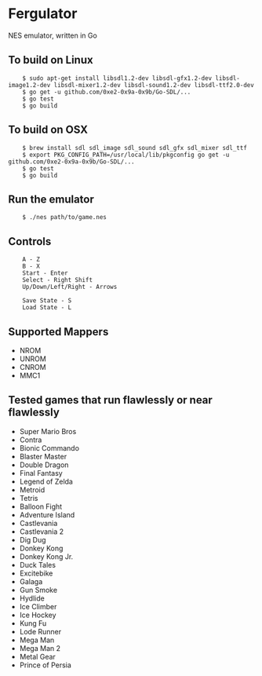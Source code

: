 Fergulator
==========

NES emulator, written in Go

## To build on Linux

        $ sudo apt-get install libsdl1.2-dev libsdl-gfx1.2-dev libsdl-image1.2-dev libsdl-mixer1.2-dev libsdl-sound1.2-dev libsdl-ttf2.0-dev
        $ go get -u github.com/0xe2-0x9a-0x9b/Go-SDL/...
        $ go test
        $ go build

## To build on OSX

        $ brew install sdl sdl_image sdl_sound sdl_gfx sdl_mixer sdl_ttf
        $ export PKG_CONFIG_PATH=/usr/local/lib/pkgconfig go get -u github.com/0xe2-0x9a-0x9b/Go-SDL/...
        $ go test
        $ go build

## Run the emulator

        $ ./nes path/to/game.nes

## Controls

        A - Z
        B - X
        Start - Enter
        Select - Right Shift
        Up/Down/Left/Right - Arrows

        Save State - S
        Load State - L

## Supported Mappers

* NROM
* UNROM
* CNROM
* MMC1

## Tested games that run flawlessly or near flawlessly

* Super Mario Bros
* Contra
* Bionic Commando
* Blaster Master
* Double Dragon
* Final Fantasy
* Legend of Zelda
* Metroid
* Tetris
* Balloon Fight
* Adventure Island
* Castlevania
* Castlevania 2
* Dig Dug
* Donkey Kong
* Donkey Kong Jr.
* Duck Tales
* Excitebike
* Galaga
* Gun Smoke
* Hydlide
* Ice Climber
* Ice Hockey
* Kung Fu
* Lode Runner
* Mega Man
* Mega Man 2
* Metal Gear
* Prince of Persia
